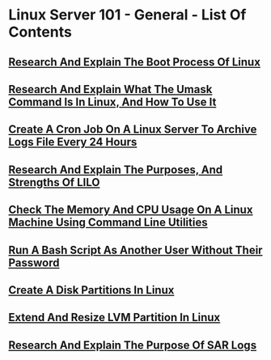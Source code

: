 # Linux Server 101 - General - List Of Contents

## [Research And Explain The Boot Process Of Linux]()

## [Research And Explain What The Umask Command Is In Linux, And How To Use It]()

## [Create A Cron Job On A Linux Server To Archive Logs File Every 24 Hours]()

## [Research And Explain The Purposes, And Strengths Of LILO]()

## [Check The Memory And CPU Usage On A Linux Machine Using Command Line Utilities]()

## [Run A Bash Script As Another User Without Their Password]()

## [Create A Disk Partitions In Linux]()

## [Extend And Resize LVM Partition In Linux]()

## [Research And Explain The Purpose Of SAR Logs]()
